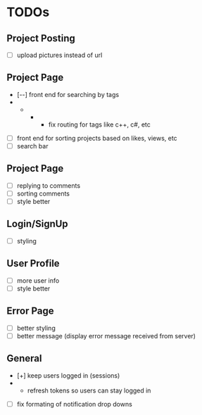 # TODOs
## Project Posting
- [ ] upload pictures instead of url

## Project Page
- [--] front end for searching by tags
- - - - fix routing for tags like c++, c#, etc
- [ ] front end for sorting projects based on likes, views, etc
- [ ] search bar

## Project Page
- [ ] replying to comments
- [ ] sorting comments
- [ ] style better
 
## Login/SignUp
- [ ] styling

## User Profile
- [ ] more user info
- [ ] style better

## Error Page
- [ ] better styling
- [ ] better message (display error message received from server)

## General
- [+] keep users logged in (sessions)
- - refresh tokens so users can stay logged in 
- [ ] fix formating of notification drop downs